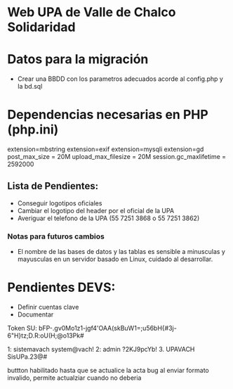 # Web UPA de Valle de Chalco Solidaridad

# Datos para la migración
* Crear una BBDD con los parametros adecuados acorde al config.php y la bd.sql

# Dependencias necesarias en PHP (php.ini)
extension=mbstring
extension=exif
extension=mysqli
extension=gd
post_max_size = 20M
upload_max_filesize = 20M
session.gc_maxlifetime = 2592000

## Lista de Pendientes:
* Conseguir logotipos oficiales
* Cambiar el logotipo del header por el oficial de la UPA
* Averiguar el telefono de la UPA (55 7251 3868 o 55 7251 3862)

### Notas para futuros cambios
* El nombre de las bases de datos y las tablas es sensible a minusculas y mayusculas en un servidor basado en Linux, cuidado al desarrollar.


# Pendientes DEVS:
* Definir cuentas clave
* Documentar


Token SU: bFP-.gv0Mo1z1-jgf4'OAA(skBuW1=;u56bH{#3j-6"H}tz;D.R:oU(H;@o13Pk#

1: sistemavach system@vach!
2: admin ?2KJ9pcYb!
3. UPAVACH SisUPa.23@#


buttton habilitado hasta que se actualice la acta
bug al enviar formato invalido, permite actualziar cuando no deberia

